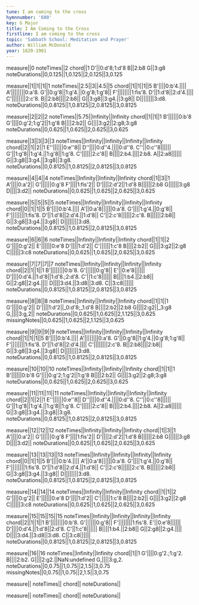 ```yaml
---
tune: I am coming to the cross
hymnnumber: '600'
key: G Major
title: I Am Coming to the Cross
firstline: I am coming to the cross
topic: 'Sabbath School: Meditation and Prayer'
author: William McDonald
year: 1820-1901
---
```

measure||0
noteTimes||2
chord||1
D'||0:d'8;1:d'8
B||2:b8
G||3:g8
noteDurations||0,0.125||1,0.125||2,0.125||3,0.125

measure||1||1||1||1
noteTimes||2.5||3||4.5||5
chord||1||1||1||5
B'||||0:b'4.||||
A'||||||||0:a'8.
G'||0:g'8||1:g'4.||0:g'8;1:g'8||
F'||||||||1:fis'8.
D'||1:d'8||2:d'4.||||
C'||||||||2:c'8.
B||2:b8||||2:b8||
G||3:g8||3:g4.||3:g8||
D||||||||3:d8.
noteDurations||0,0.8125||1,0.8125||2,0.8125||3,0.8125

measure||2||2||2
noteTimes||5.75||Infinity||Infinity
chord||1||1||1
B'||||||0:b'8
G'||||0:g'2;1:g'2||1:g'8
B||||2:b2||
G||||3:g2||2:g8;3:g8
noteDurations||0,0.625||1,0.625||2,0.625||3,0.625

measure||3||3||3||3
noteTimes||Infinity||Infinity||Infinity||Infinity
chord||2||1||2||1
E''||||||0:e''8||
D''||||0:d''4.||||0:d''8.
C''||0:c''8||||||
G'||1:g'8||1:g'4.||1:g'8||1:g'8.
C'||||||2:c'8||
B||||2:b4.||||2:b8.
A||2:a8||||||
G||3:g8||3:g4.||3:g8||3:g8.
noteDurations||0,0.8125||1,0.8125||2,0.8125||3,0.8125

measure||4||4||4
noteTimes||Infinity||Infinity||Infinity
chord||1||3||1
A'||||0:a'2||
G'||||||0:g'8
F'||||1:fis'2||
D'||||2:d'2||1:d'8
B||||||2:b8
G||||||3:g8
D||||3:d2||
noteDurations||0,0.625||1,0.625||2,0.625||3,0.625

measure||5||5||5||5
noteTimes||Infinity||Infinity||Infinity||Infinity
chord||0||1||1||5
B'||||0:b'4.||||
A'||0:a'8||||||0:a'8.
G'||||1:g'4.||0:g'8||
F'||||||||1:fis'8.
D'||1:d'8||2:d'4.||1:d'8||
C'||2:c'8||||||2:c'8.
B||||||2:b8||
G||3:g8||3:g4.||3:g8||
D||||||||3:d8.
noteDurations||0,0.8125||1,0.8125||2,0.8125||3,0.8125

measure||6||6||6
noteTimes||Infinity||Infinity||Infinity
chord||1||1||2
G'||||0:g'2||
E'||||||0:e'8
D'||||1:d'2||
C'||||||1:c'8
B||||2:b2||
G||||3:g2||2:g8
C||||||3:c8
noteDurations||0,0.625||1,0.625||2,0.625||3,0.625

measure||7||7||7||7
noteTimes||Infinity||Infinity||Infinity||Infinity
chord||2||1||1||1
B'||||||||0:b'8.
G'||||||0:g'8||
E'||0:e'8||||||
D'||||0:d'4.||1:d'8||1:d'8.;2:d'8.
C'||1:c'8||||||
B||||1:b4.||2:b8||
G||2:g8||2:g4.||||
D||||3:d4.||3:d8||3:d8.
C||3:c8||||||
noteDurations||0,0.8125||1,0.8125||2,0.8125||3,0.8125

measure||8||8||8
noteTimes||Infinity||Infinity||Infinity
chord||1||1||1
G'||||0:g'2||
D'||||1:d'2||_0:d'8;_1:d'8
B||||2:b2||2:b8
G||||2:g2||_3:g8
G,||||3:g,2||
noteDurations||0,0.625||1,0.625||2,1.125||3,0.625
missingNotes||0,0.625||1,0.625||2,1.125||3,0.625

measure||9||9||9||9
noteTimes||Infinity||Infinity||Infinity||Infinity
chord||1||1||1||5
B'||||0:b'4.||||
A'||||||||0:a'8.
G'||0:g'8||1:g'4.||0:g'8;1:g'8||
F'||||||||1:fis'8.
D'||1:d'8||2:d'4.||||
C'||||||||2:c'8.
B||2:b8||||2:b8||
G||3:g8||3:g4.||3:g8||
D||||||||3:d8.
noteDurations||0,0.8125||1,0.8125||2,0.8125||3,0.8125

measure||10||10||10
noteTimes||Infinity||Infinity||Infinity
chord||1||1||1
B'||||||0:b'8
G'||||0:g'2;1:g'2||1:g'8
B||||2:b2||
G||||3:g2||2:g8;3:g8
noteDurations||0,0.625||1,0.625||2,0.625||3,0.625

measure||11||11||11||11
noteTimes||Infinity||Infinity||Infinity||Infinity
chord||2||1||2||1
E''||||||0:e''8||
D''||||0:d''4.||||0:d''8.
C''||0:c''8||||||
G'||1:g'8||1:g'4.||1:g'8||1:g'8.
C'||||||2:c'8||
B||||2:b4.||||2:b8.
A||2:a8||||||
G||3:g8||3:g4.||3:g8||3:g8.
noteDurations||0,0.8125||1,0.8125||2,0.8125||3,0.8125

measure||12||12||12
noteTimes||Infinity||Infinity||Infinity
chord||1||3||1
A'||||0:a'2||
G'||||||0:g'8
F'||||1:fis'2||
D'||||2:d'2||1:d'8
B||||||2:b8
G||||||3:g8
D||||3:d2||
noteDurations||0,0.625||1,0.625||2,0.625||3,0.625

measure||13||13||13||13
noteTimes||Infinity||Infinity||Infinity||Infinity
chord||0||1||1||5
B'||||0:b'4.||||
A'||0:a'8||||||0:a'8.
G'||||1:g'4.||0:g'8||
F'||||||||1:fis'8.
D'||1:d'8||2:d'4.||1:d'8||
C'||2:c'8||||||2:c'8.
B||||||2:b8||
G||3:g8||3:g4.||3:g8||
D||||||||3:d8.
noteDurations||0,0.8125||1,0.8125||2,0.8125||3,0.8125

measure||14||14||14
noteTimes||Infinity||Infinity||Infinity
chord||1||1||2
G'||||0:g'2||
E'||||||0:e'8
D'||||1:d'2||
C'||||||1:c'8
B||||2:b2||
G||||3:g2||2:g8
C||||||3:c8
noteDurations||0,0.625||1,0.625||2,0.625||3,0.625

measure||15||15||15||15
noteTimes||Infinity||Infinity||Infinity||Infinity
chord||2||1||1||1
B'||||||||0:b'8.
G'||||||0:g'8||
F'||||||||1:fis'8.
E'||0:e'8||||||
D'||||0:d'4.||1:d'8||2:d'8.
C'||1:c'8||||||
B||||1:b4.||2:b8||
G||2:g8||2:g4.||||
D||||3:d4.||3:d8||3:d8.
C||3:c8||||||
noteDurations||0,0.8125||1,0.8125||2,0.8125||3,0.8125

measure||16||16
noteTimes||Infinity||Infinity
chord||1||1
G'||||0:g'2.;1:g'2.
B||||2:b2.
G||||2:g2.||NaN:undefined
G,||||3:g,2.
noteDurations||0,0.75||1,0.75||2,1.5||3,0.75
missingNotes||0,0.75||1,0.75||2,1.5||3,0.75

measure||
noteTimes||
chord||
noteDurations||

measure||
noteTimes||
chord||
noteDurations||

